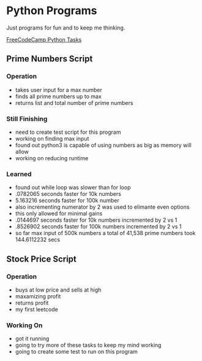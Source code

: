 # Python Programs
Just programs for fun and to keep me thinking.

[FreeCodeCamp Python Tasks](https://replit.com/@RonaldGRowe)

## Prime Numbers Script
### Operation
* takes user input for a max number
* finds all prime numbers up to max
* returns list and total number of prime numbers
### Still Finishing
* need to create test script for this program
* working on finding max input
* found out python3 is capable of using numbers as big as memory will allow
* working on reducing runtime
### Learned
* found out while loop was slower than for loop 
* .0782065 seconds faster for 10k numbers
* 5.163216 seconds faster for 100k number
* also incrementing numerator by 2 was used to elimante even options
* this only allowed for minimal gains
* .0144697 seconds faster for 10k numbers incremented by 2 vs 1
* .8526902 seconds faster for 100k numbers incremented by 2 vs 1
* so far max input of 500k numbers a total of 41,538 prime numbers took 144.6112232 secs

## Stock Price Script
### Operation 
* buys at low price and sells at high
* maxamizing profit
* returns profit
* my first leetcode
### Working On
* got it running
* going to try more of these tasks to keep my mind working
* going to create some test to run on this program
